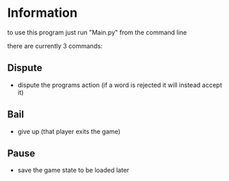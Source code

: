 # Information
to use this program just run "Main.py" from the command line

there are currently 3 commands:

## Dispute
- dispute the programs action (if a word is rejected it will instead accept it)
## Bail
- give up (that player exits the game)
## Pause
- save the game state to be loaded later